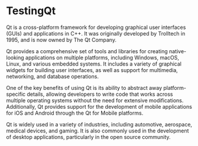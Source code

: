 # TestingQt

Qt is a cross-platform framework for developing graphical user interfaces (GUIs) and applications in C++. It was originally developed by Trolltech in 1995, and is now owned by The Qt Company.

Qt provides a comprehensive set of tools and libraries for creating native-looking applications on multiple platforms, including Windows, macOS, Linux, and various embedded systems. It includes a variety of graphical widgets for building user interfaces, as well as support for multimedia, networking, and database operations.

One of the key benefits of using Qt is its ability to abstract away platform-specific details, allowing developers to write code that works across multiple operating systems without the need for extensive modifications. Additionally, Qt provides support for the development of mobile applications for iOS and Android through the Qt for Mobile platforms.

Qt is widely used in a variety of industries, including automotive, aerospace, medical devices, and gaming. It is also commonly used in the development of desktop applications, particularly in the open source community.

